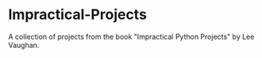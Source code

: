 # Impractical-Projects
A collection of projects from the book "Impractical Python Projects" by Lee Vaughan.
